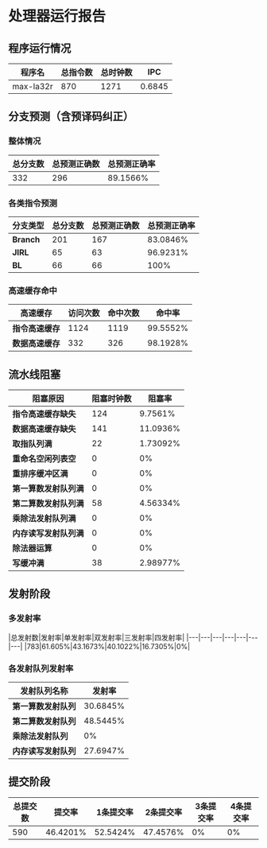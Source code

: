 # 处理器运行报告
## 程序运行情况
|程序名|总指令数|总时钟数|IPC|
|---|---|---|---|
|max-la32r|870|1271|0.6845|

## 分支预测（含预译码纠正）
### 整体情况
|总分支数|总预测正确数|总预测正确率|
|---|---|---|
|332|296|89.1566%|

### 各类指令预测
|分支类型|总分支数|总预测正确数|总预测正确率|
|---|---|---|---|
|**Branch**| 201 | 167 | 83.0846%|
|**JIRL**| 65 | 63 | 96.9231%|
|**BL**| 66 | 66 | 100%|

### 高速缓存命中
|高速缓存|访问次数|命中次数|命中率|
|---|---|---|---|
|**指令高速缓存**| 1124 | 1119 | 99.5552%|
|**数据高速缓存**| 332 | 326 | 98.1928%|
## 流水线阻塞
|阻塞原因|阻塞时钟数|阻塞率|
|---|---|---|
|**指令高速缓存缺失**| 124 | 9.7561%|
|**数据高速缓存缺失**| 141 | 11.0936%|
|**取指队列满**| 22 | 1.73092%|
|**重命名空闲列表空**|0 | 0%|
|**重排序缓冲区满**|0 | 0%|
|**第一算数发射队列满**|0 | 0%|
|**第二算数发射队列满**|58 | 4.56334%|
|**乘除法发射队列满**|0 | 0%|
|**内存读写发射队列满**|0 | 0%|
|**除法器运算**|0 | 0%|
|**写缓冲满**|38 | 2.98977%|

## 发射阶段
### 多发射率
|总发射数|发射率|单发射率|双发射率|三发射率|四发射率|
|---|---|---|---|---|---|---|
|783|61.605%|43.1673%|40.1022%|16.7305%|0%|

### 各发射队列发射率
|发射队列名称|发射率|
|---|---|
|**第一算数发射队列**|30.6845%|
|**第二算数发射队列**|48.5445%|
|**乘除法发射队列**|0%|
|**内存读写发射队列**|27.6947%|

## 提交阶段
|总提交数|提交率|1条提交率|2条提交率|3条提交率|4条提交率|
|---|---|---|---|---|---|
|590|46.4201%|52.5424%|47.4576%|0%|0%|
